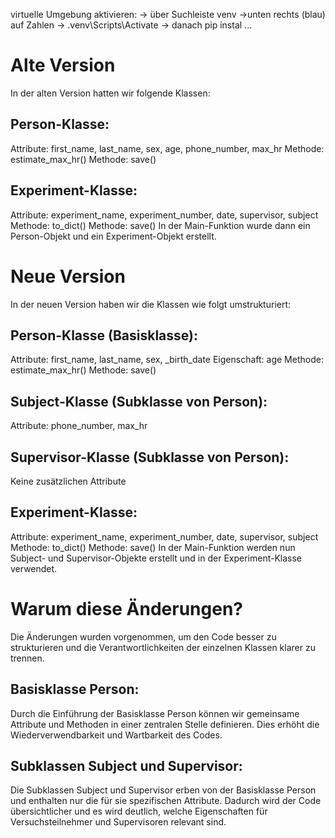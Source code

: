 virtuelle Umgebung aktivieren: -> über Suchleiste venv ->unten rechts (blau) auf Zahlen -> .venv\Scripts\Activate -> danach pip instal ...

# Alte Version
In der alten Version hatten wir folgende Klassen:
## Person-Klasse:
Attribute: first_name, last_name, sex, age, phone_number, max_hr
Methode: estimate_max_hr()
Methode: save()
## Experiment-Klasse:
Attribute: experiment_name, experiment_number, date, supervisor, subject
Methode: to_dict()
Methode: save()
In der Main-Funktion wurde dann ein Person-Objekt und ein Experiment-Objekt erstellt.
# Neue Version
In der neuen Version haben wir die Klassen wie folgt umstrukturiert:
## Person-Klasse (Basisklasse):
Attribute: first_name, last_name, sex, _birth_date
Eigenschaft: age
Methode: estimate_max_hr()
Methode: save()
## Subject-Klasse (Subklasse von Person):
Attribute: phone_number, max_hr
## Supervisor-Klasse (Subklasse von Person):
Keine zusätzlichen Attribute
## Experiment-Klasse:
Attribute: experiment_name, experiment_number, date, supervisor, subject
Methode: to_dict()
Methode: save()
In der Main-Funktion werden nun Subject- und Supervisor-Objekte erstellt und in der Experiment-Klasse verwendet.

# Warum diese Änderungen?
Die Änderungen wurden vorgenommen, um den Code besser zu strukturieren und die Verantwortlichkeiten der einzelnen Klassen klarer zu trennen.
## Basisklasse Person: 
Durch die Einführung der Basisklasse Person können wir gemeinsame Attribute und Methoden in einer zentralen Stelle definieren. Dies erhöht die Wiederverwendbarkeit und Wartbarkeit des Codes.
## Subklassen Subject und Supervisor: 
Die Subklassen Subject und Supervisor erben von der Basisklasse Person und enthalten nur die für sie spezifischen Attribute. Dadurch wird der Code übersichtlicher und es wird deutlich, welche Eigenschaften für Versuchsteilnehmer und Supervisoren relevant sind.
